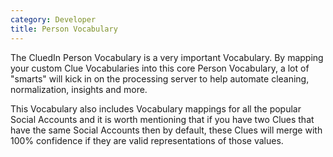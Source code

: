 ```yaml
---
category: Developer
title: Person Vocabulary
---
```


The CluedIn Person Vocabulary is a very important Vocabulary. By mapping your custom Clue Vocabularies into this core Person Vocabulary, a lot of "smarts" will kick in on the processing server to help automate cleaning, normalization, insights and more. 

This Vocabulary also includes Vocabulary mappings for all the popular Social Accounts and it is worth mentioning that if you have two Clues that have the same Social Accounts then by default, these Clues will merge with 100% confidence if they are valid representations of those values. 